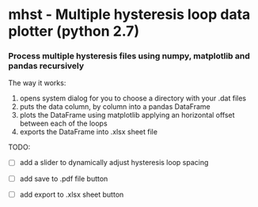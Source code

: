 # mhst - Multiple hysteresis loop data plotter (python 2.7)

</hr>

### Process multiple hysteresis files using numpy, matplotlib and pandas recursively

The way it works:

1. opens system dialog for you to choose a directory with your .dat files
2. puts the data column, by column into a pandas DataFrame
3. plots the DataFrame using matplotlib applying an horizontal offset between each of the loops
4. exports the DataFrame into .xlsx sheet file

</hr>

TODO:

- [ ] add a slider to dynamically adjust hysteresis loop spacing
- [ ] add save to .pdf file button
- [ ] add export to .xlsx sheet button


